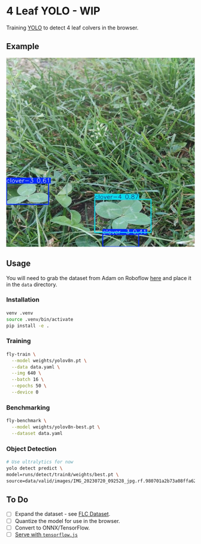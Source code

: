 # 4 Leaf YOLO - WIP

Training [YOLO](https://docs.ultralytics.com/models/yolov8/#how-do-i-train-a-yolov8-model) to detect 4 leaf colvers in the browser.

## Example

![prediction](assets/prediction-2.jpg)

## Usage

You will need to grab the dataset from Adam on Roboflow [here](https://universe.roboflow.com/adam-fonagy/hunting-for-four-leaf-clovers) and place it in the `data` directory.

### Installation

```bash
venv .venv
source .venv/bin/activate
pip install -e .
```

### Training

```bash
fly-train \
  --model weights/yolov8n.pt \
  --data data.yaml \
  --img 640 \
  --batch 16 \
  --epochs 50 \
  --device 0
```

### Benchmarking

```bash
fly-benchmark \
  --model weights/yolov8n-best.pt \
  --dataset data.yaml
```

### Object Detection

```bash
# Use ultralytics for now
yolo detect predict \
model=runs/detect/train8/weights/best.pt \
source=data/valid/images/IMG_20230720_092528_jpg.rf.980701a2b73a08ffa62ef76bdfb47d6e.jpg
```


## To Do

- [ ] Expand the dataset - see [FLC Dataset](https://biomedicalcomputervision.uniandes.edu.co/publications/finding-four-leaf-clovers-a-benchmark-for-fine-grained-object-localization/).
- [ ] Quantize the model for use in the browser.
- [ ] Convert to ONNX/TensorFlow.
- [ ] [Serve with `tensorflow.js`](https://github.com/Hyuto/yolov8-tfjs)
